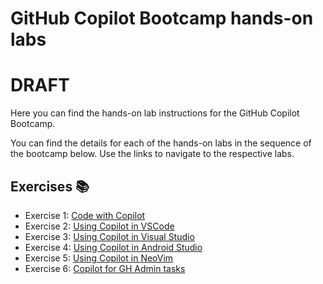# GitHub Copilot Bootcamp hands-on labs

# DRAFT

Here you can find the hands-on lab instructions for the GitHub Copilot Bootcamp.

You can find the details for each of the hands-on labs in the sequence of the bootcamp below. Use the links to navigate to the respective labs.

## Exercises 📚

- Exercise 1: [Code with Copilot](/labs/1-copilot.md)
- Exercise 2: [Using Copilot in VSCode](/labs/)
- Exercise 3: [Using Copilot in Visual Studio](/labs/3-Visual_studio.md)
- Exercise 4: [Using Copilot in Android Studio](/labs/4-Android_Studio.md)
- Exercise 5: [Using Copilot in NeoVim](/labs/)
- Exercise 6: [Copilot for GH Admin tasks](/labs/)
